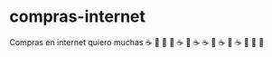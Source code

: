 # compras-internet
Compras en internet
quiero muchas :coffee: :pizza: :pizza:
 :pizza: :coffee:
 :pizza: :coffee:
 :coffee:
 :pizza: :coffee:
 :pizza: :coffee: :pizza:  :pizza:  :pizza: 
